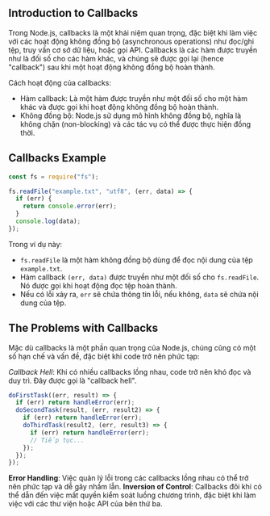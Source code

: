 ## Introduction to Callbacks

Trong Node.js, callbacks là một khái niệm quan trọng, đặc biệt khi làm việc với các hoạt động không đồng bộ (asynchronous operations) như đọc/ghi tệp, truy vấn cơ sở dữ liệu, hoặc gọi API.
Callbacks là các hàm được truyền như là đối số cho các hàm khác, và chúng sẽ được gọi lại (hence "callback") sau khi một hoạt động không đồng bộ hoàn thành.

Cách hoạt động của callbacks:

- Hàm callback: Là một hàm được truyền như một đối số cho một hàm khác và được gọi khi hoạt động không đồng bộ hoàn thành.
- Không đồng bộ: Node.js sử dụng mô hình không đồng bộ, nghĩa là không chặn (non-blocking) và các tác vụ có thể được thực hiện đồng thời.

## Callbacks Example

```js
const fs = require("fs");

fs.readFile("example.txt", "utf8", (err, data) => {
  if (err) {
    return console.error(err);
  }
  console.log(data);
});
```

Trong ví dụ này:

- `fs.readFile` là một hàm không đồng bộ dùng để đọc nội dung của tệp `example.txt`.
- Hàm callback `(err, data)` được truyền như một đối số cho `fs.readFile`. Nó được gọi khi hoạt động đọc tệp hoàn thành.
- Nếu có lỗi xảy ra, `err` sẽ chứa thông tin lỗi, nếu không, `data` sẽ chứa nội dung của tệp.

## The Problems with Callbacks

Mặc dù callbacks là một phần quan trọng của Node.js, chúng cũng có một số hạn chế và vấn đề, đặc biệt khi code trở nên phức tạp:

_Callback Hell_: Khi có nhiều callbacks lồng nhau, code trở nên khó đọc và duy trì. Đây được gọi là "callback hell".

```js
doFirstTask((err, result) => {
  if (err) return handleError(err);
  doSecondTask(result, (err, result2) => {
    if (err) return handleError(err);
    doThirdTask(result2, (err, result3) => {
      if (err) return handleError(err);
      // Tiếp tục...
    });
  });
});
```

**Error Handling**: Việc quản lý lỗi trong các callbacks lồng nhau có thể trở nên phức tạp và dễ gây nhầm lẫn.
**Inversion of Control**: Callbacks đôi khi có thể dẫn đến việc mất quyền kiểm soát luồng chương trình, đặc biệt khi làm việc với các thư viện hoặc API của bên thứ ba.
